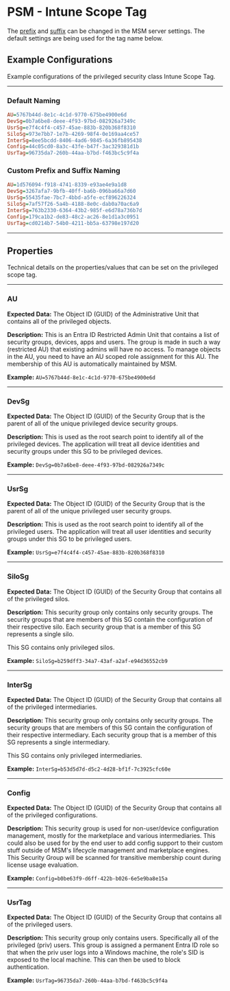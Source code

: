 # PSM - Intune Scope Tag

The [prefix](/Reference/Settings/Environmental-Variables-Reference/#msm_name_prefix) and [suffix](/Reference/Settings/Environmental-Variables-Reference/#msm_name_suffix) can be changed in the MSM server settings. The default settings are being used for the tag name below.

## Example Configurations

Example configurations of the privileged security class Intune Scope Tag.

---

### Default Naming

``` INI title="MSM - PSM"
AU=5767b44d-8e1c-4c1d-9770-675be4900e6d
DevSg=0b7a6be8-deee-4f93-97bd-082926a7349c
UsrSg=e7f4c4f4-c457-45ae-883b-820b368f8310
SiloSg=973e7bb7-1e7b-4269-98f4-0e169aa4ce57
InterSg=8ee5bcdd-8406-4ad6-9845-6a36fb895438
Config=44c05cd0-8a3c-43fe-b47f-3ac329381d1b
UsrTag=96735da7-260b-44aa-b7bd-f463bc5c9f4a
```

### Custom Prefix and Suffix Naming

``` INI title="eLabs - PSM - Cloud"
AU=1d576094-f918-4741-8339-e93ae4e9a1d8
DevSg=3267afa7-9bfb-40ff-ba6b-096ba66a7d60
UsrSg=55435fae-7bc7-4bbd-a5fe-ecf896226324
SiloSg=7af57f26-5a4b-4188-8e0c-dab0a70ac6a9
InterSg=763b2330-6364-43b2-985f-e6d78a736b7d
Config=179ca1b2-de83-48c2-ac26-8e1d1a3c0951
UsrTag=cd0214b7-54b0-4211-bb5a-63798e197d20
```

---

## Properties

Technical details on the properties/values that can be set on the privileged scope tag.

---

### AU

**Expected Data:**
The Object ID (GUID) of the Administrative Unit that contains all of the privileged objects.

**Description:**
This is an Entra ID Restricted Admin Unit that contains a list of security groups, devices, apps and users.
The group is made in such a way (restricted AU) that existing admins will have no access. To manage objects in the AU, you need to have an AU scoped role assignment for this AU.
The membership of this AU is automatically maintained by MSM.

**Example:**
`AU=5767b44d-8e1c-4c1d-9770-675be4900e6d`

---

### DevSg

**Expected Data:**
The Object ID (GUID) of the Security Group that is the parent of all of the unique privileged device security groups.

**Description:**
This is used as the root search point to identify all of the privileged devices.
The application will treat all device identities and security groups under this SG to be privileged devices.

**Example:**
`DevSg=0b7a6be8-deee-4f93-97bd-082926a7349c`

---

### UsrSg

**Expected Data:**
The Object ID (GUID) of the Security Group that is the parent of all of the unique privileged user security groups.

**Description:**
This is used as the root search point to identify all of the privileged users.
The application will treat all user identities and security groups under this SG to be privileged users.

**Example:**
`UsrSg=e7f4c4f4-c457-45ae-883b-820b368f8310`

---

### SiloSg

**Expected Data:**
The Object ID (GUID) of the Security Group that contains all of the privileged silos.

**Description:**
This security group only contains only security groups. The security groups that are members of this SG contain the configuration of their respective silo. Each security group that is a member of this SG represents a single silo.

This SG contains only privileged silos.

**Example:**
`SiloSg=b259dff3-34a7-43af-a2af-e94d36552cb9`

---

### InterSg

**Expected Data:**
The Object ID (GUID) of the Security Group that contains all of the privileged intermediaries.

**Description:**
This security group only contains only security groups. The security groups that are members of this SG contain the configuration of their respective intermediary. Each security group that is a member of this SG represents a single intermediary.

This SG contains only privileged intermediaries.

**Example:**
`InterSg=b53d5d7d-d5c2-4d28-bf1f-7c3925cfc60e`

---

### Config

**Expected Data:**
The Object ID (GUID) of the Security Group that contains all of the privileged configurations.

**Description:**
This security group is used for non-user/device configuration management, mostly for the marketplace and various intermediaries. This could also be used for by the end user to add config support to their custom stuff outside of MSM's lifecycle management and marketplace engines. This Security Group will be scanned for transitive membership count during license usage evaluation.

**Example:**
`Config=b0be63f9-d6ff-422b-b026-6e5e9ba8e15a`

---

### UsrTag

**Expected Data:**
The Object ID (GUID) of the Security Group that contains all of the privileged users.

**Description:**
This security group only contains users. Specifically all of the privileged (priv) users.
This group is assigned a permanent Entra ID role so that when the priv user logs into a Windows machine, the role's SID is exposed to the local machine. This can then be used to block authentication.

**Example:**
`UsrTag=96735da7-260b-44aa-b7bd-f463bc5c9f4a`
